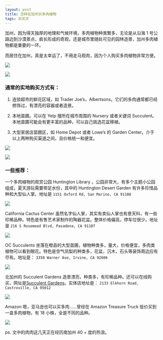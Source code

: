 ```yaml
---
layout: post
title: 怎样在加州买多肉植物
tags: 买买买
---
```

加州，因为得天独厚的地理和气候环境，多肉植物种类繁多，无论是从沿海 1 号公路边到沙漠景点，疯长形成的奇观，还是城市里随处可见的园林造景，加州多肉植物都是重要的一环。

而居住在加州，真是太幸运了，不用走马观肉，因为个人购买多肉植物非常方便。

![](https://i.v2ex.co/uO4WK303.jpeg)

![](https://i.v2ex.co/o48u9Uef.jpeg)

### 通常的实地购买方式有：
1. 连锁超市的鲜花区域，如 Trader Joe’s，Albertsons。它们的多肉通常都已经修饰过，有漂亮的容器或者造景。

2. 本地苗圃。可以在 Yelp 搜所在城市周围的 Nursery 或者关键词 Succulent。本地苗圃可能会有更丰富的品种，可以自己挑选花盆移植。

3. 大型家居店苗圃区，如 Home Depot 或者 Lowe’s 的 Garden Center。介于以上两种购买渠道之间，且价格统一和便宜。

![](https://i.v2ex.co/tLvq8VGK.jpeg)

![](https://i.v2ex.co/5i59i1G1.jpeg)


### 一些推荐：

一个多肉植物的观赏公园 Huntington Library ，公园非常大，有多个主题小公园组成，夏天游玩需要带足水份，其中的 Huntington Desert Garden 有许多珍惜品种和大型仙人掌。地址是 `1151 Oxford Rd, San Marino, CA 91108`

![](https://i.v2ex.co/HAkB65G9.jpeg)

California Cactus Center 虽然名字仙人掌，其实有卖仙人掌也有景天科，有一些珍稀品种。特色是有售艺术家制作的陶器花盆。整体价格偏高，停车位很少。地址是 `216 S Rosemead Blvd, Pasadena, CA 91107`

![](https://i.v2ex.co/1v06xQna.jpeg)

OC Succulents 坐落在橙县的大型苗圃，植物种类多，量大，价格便宜，多肉类植物可以看到眼花。特色是空气凤梨的种类多，花盆，沉木，石头等装饰周边应有尽有。地址是： `3350 Warner Ave, Irvine, CA 92606`

![](https://i.v2ex.co/IP6h6ZDc.jpeg)

北加州的 Succulent Gardens 造景漂亮，种类多，有珍稀品种。还可以在线购买，网址是[Succulent Gardens](https://sgplants.com/collections/online-store)。实体店地址是： `2133 Elkhorn Road, Castroville, CA 95012` 
 
![](https://i.v2ex.co/v75v29u4.jpeg)

Amazon 嗯，亚马逊也可以买多肉……曾经在 Amazon Treasure Truck 低价买到一盒多肉植物，有 18 小株，全是不同的品种。

![](https://i.v2ex.co/S5Rqi996.jpeg)

ps. 文中的肉肉这几天正在经历南加州 40 + 度的热浪。

